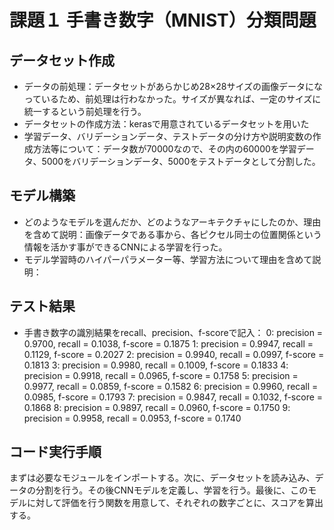 # 課題１ 手書き数字（MNIST）分類問題

データセット作成
----
* データの前処理：データセットがあらかじめ28×28サイズの画像データになっているため、前処理は行わなかった。サイズが異なれば、一定のサイズに統一するという前処理を行う。
* データセットの作成方法：kerasで用意されているデータセットを用いた
* 学習データ、バリデーションデータ、テストデータの分け方や説明変数の作成方法等について：データ数が70000なので、その内の60000を学習データ、5000をバリデーションデータ、5000をテストデータとして分割した。


モデル構築
----
* どのようなモデルを選んだか、どのようなアーキテクチャにしたのか、理由を含めて説明：画像データである事から、各ピクセル同士の位置関係という情報を活かす事ができるCNNによる学習を行った。
* モデル学習時のハイパーパラメーター等、学習方法について理由を含めて説明：


テスト結果
----
* 手書き数字の識別結果をrecall、precision、f-scoreで記入：
0: precision = 0.9700, recall = 0.1038, f-score = 0.1875
1: precision = 0.9947, recall = 0.1129, f-score = 0.2027
2: precision = 0.9940, recall = 0.0997, f-score = 0.1813
3: precision = 0.9980, recall = 0.1009, f-score = 0.1833
4: precision = 0.9918, recall = 0.0965, f-score = 0.1758
5: precision = 0.9977, recall = 0.0859, f-score = 0.1582
6: precision = 0.9960, recall = 0.0985, f-score = 0.1793
7: precision = 0.9847, recall = 0.1032, f-score = 0.1868
8: precision = 0.9897, recall = 0.0960, f-score = 0.1750
9: precision = 0.9958, recall = 0.0953, f-score = 0.1740


コード実行手順
----
まずは必要なモジュールをインポートする。次に、データセットを読み込み、データの分割を行う。その後CNNモデルを定義し、学習を行う。最後に、このモデルに対して評価を行う関数を用意して、それぞれの数字ごとに、スコアを算出する。

